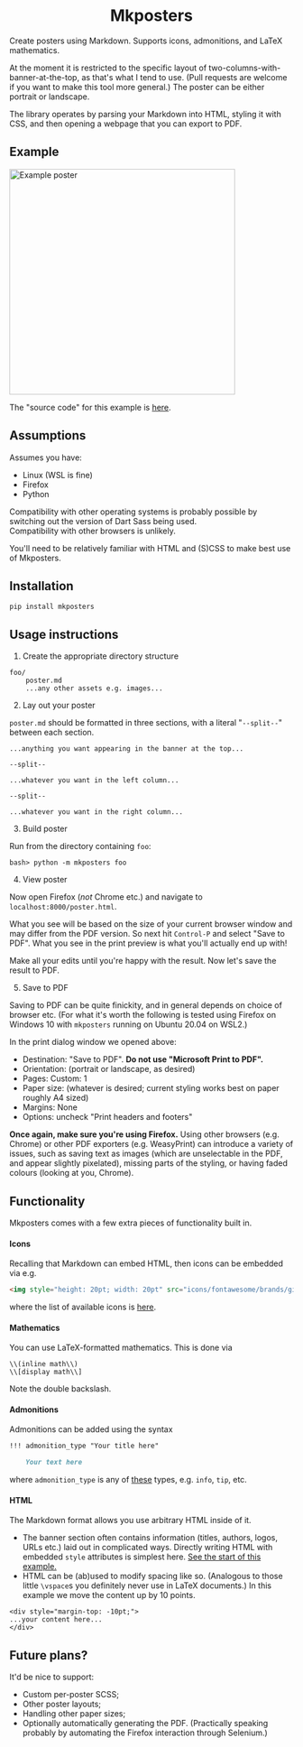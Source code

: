 <h1 align="center">Mkposters</h1>

Create posters using Markdown. Supports icons, admonitions, and LaTeX mathematics.

At the moment it is restricted to the specific layout of two-columns-with-banner-at-the-top, as that's what I tend to use. (Pull requests are welcome if you want to make this tool more general.) The poster can be either portrait or landscape.

The library operates by parsing your Markdown into HTML, styling it with CSS, and then opening a webpage that you can export to PDF.

## Example

<img align="center" style="height: 300pt; width: auto;" src="https://raw.githubusercontent.com/patrick-kidger/mkposters/main/imgs/diffrax.png" alt="Example poster">

The "source code" for this example is [here](https://github.com/patrick-kidger/mkposters/tree/main/examples/diffrax).

## Assumptions

Assumes you have:
- Linux (WSL is fine)
- Firefox
- Python

Compatibility with other operating systems is probably possible by switching out the version of Dart Sass being used.  
Compatibility with other browsers is unlikely.

You'll need to be relatively familiar with HTML and (S)CSS to make best use of Mkposters.

## Installation

```
pip install mkposters
```

## Usage instructions

1. Create the appropriate directory structure

```
foo/
    poster.md
    ...any other assets e.g. images...
```

2. Lay out your poster

`poster.md` should be formatted in three sections, with a literal "`--split--`" between each section.

```
...anything you want appearing in the banner at the top...

--split--

...whatever you want in the left column...

--split--

...whatever you want in the right column...
```

3. Build poster

Run from the directory containing `foo`:
```
bash> python -m mkposters foo
```

4. View poster

Now open Firefox (*not* Chrome etc.) and navigate to `localhost:8000/poster.html`.

What you see will be based on the size of your current browser window and may differ from the PDF version. So next hit `Control-P` and select "Save to PDF". What you see in the print preview is what you'll actually end up with!

Make all your edits until you're happy with the result. Now let's save the result to PDF.

5. Save to PDF

Saving to PDF can be quite finickity, and in general depends on choice of browser etc. (For what it's worth the following is tested using Firefox on Windows 10 with `mkposters` running on Ubuntu 20.04 on WSL2.)

In the print dialog window we opened above:
- Destination: "Save to PDF". **Do not use "Microsoft Print to PDF".**
- Orientation: (portrait or landscape, as desired)
- Pages: Custom: 1
- Paper size: (whatever is desired; current styling works best on paper roughly A4 sized)
- Margins: None
- Options: uncheck "Print headers and footers"

**Once again, make sure you're using Firefox.** Using other browsers (e.g. Chrome) or other PDF exporters (e.g. WeasyPrint) can introduce a variety of issues, such as saving text as images (which are unselectable in the PDF, and appear slightly pixelated), missing parts of the styling, or having faded colours (looking at you, Chrome).

## Functionality

Mkposters comes with a few extra pieces of functionality built in.

#### Icons

Recalling that Markdown can embed HTML, then icons can be embedded via e.g.
```html
<img style="height: 20pt; width: 20pt" src="icons/fontawesome/brands/github.svg">
```
where the list of available icons is [here](https://github.com/patrick-kidger/mkposters/tree/main/mkposters/third_party/icons).

#### Mathematics

You can use LaTeX-formatted mathematics. This is done via

```
\\(inline math\\)
\\[display math\\]
```

Note the double backslash.

#### Admonitions

Admonitions can be added using the syntax

```markdown
!!! admonition_type "Your title here"

    Your text here
```

where `admonition_type` is any of [these](https://squidfunk.github.io/mkdocs-material/reference/admonitions/#supported-types) types, e.g. `info`, `tip`, etc.

#### HTML

The Markdown format allows you use arbitrary HTML inside of it.

- The banner section often contains information (titles, authors, logos, URLs etc.) laid out in complicated ways. Directly writing HTML with embedded `style` attributes is simplest here. [See the start of this example.](https://raw.githubusercontent.com/patrick-kidger/mkposters/main/examples/diffrax/poster.md)
- HTML can be (ab)used to modify spacing like so. (Analogous to those little `\vspace`s you definitely never use in LaTeX documents.) In this example we move the content up by 10 points.
```
<div style="margin-top: -10pt;">
...your content here...
</div>
```

## Future plans?

It'd be nice to support:
- Custom per-poster SCSS;
- Other poster layouts;
- Handling other paper sizes;
- Optionally automatically generating the PDF. (Practically speaking probably by automating the Firefox interaction through Selenium.)
